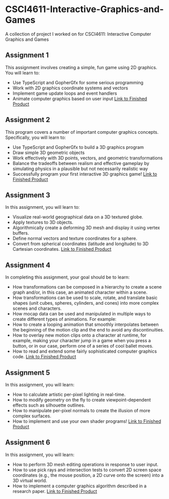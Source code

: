 # CSCI4611-Interactive-Graphics-and-Games
A collection of project I worked on for CSCI4611: Interactive Computer Graphics and Games
## Assignment 1
This assignment involves creating a simple, fun game using 2D graphics. You will learn to:
- Use TypeScript and GopherGfx for some serious programming
- Work with 2D graphics coordinate systems and vectors
- Implement game update loops and event handlers
- Animate computer graphics based on user input
[Link to Finished Product](https://csci-4611-spring-2024.github.io/assignment-1-apknusel/)
## Assignment 2
This program covers a number of important computer graphics concepts. Specifically, you will learn to:
- Use TypeScript and GopherGfx to build a 3D graphics program
- Draw simple 3D geometric objects
- Work effectively with 3D points, vectors, and geometric transformations
- Balance the tradeoffs between realism and effective gameplay by simulating physics in a plausible but not necessarily realistic way
- Successfully program your first interactive 3D graphics game!
[Link to Finished Product](https://csci-4611-spring-2024.github.io/assignment-2-apknusel/)
## Assignment 3
In this assignment, you will learn to:
- Visualize real-world geographical data on a 3D textured globe.
- Apply textures to 3D objects.
- Algorithmically create a deforming 3D mesh and display it using vertex buffers.
- Define normal vectors and texture coordinates for a sphere.
- Convert from spherical coordinates (latitude and longitude) to 3D Cartesian coordinates.
[Link to Finished Product](https://csci-4611-spring-2024.github.io/assignment-3-apknusel/)
## Assignment 4
In completing this assignment, your goal should be to learn:
- How transformations can be composed in a hierarchy to create a scene graph and/or, in this case, an animated character within a scene.
- How transformations can be used to scale, rotate, and translate basic shapes (unit cubes, spheres, cylinders, and cones) into more complex scenes and characters.
- How mocap data can be used and manipulated in multiple ways to create different types of animations. For example:
- How to create a looping animation that smoothly interpolates between the beginning of the motion clip and the end to avoid any discontinuities.
- How to overlay new motion clips onto a character at runtime, for example, making your character jump in a game when you press a button, or in our case, perform one of a series of cool ballet moves.
- How to read and extend some fairly sophisticated computer graphics code.
[Link to Finished Product](https://csci-4611-spring-2024.github.io/assignment-4-apknusel/)
## Assignment 5
In this assignment, you will learn:
- How to calculate artistic per-pixel lighting in real-time.
- How to modify geometry on the fly to create viewpoint-dependent effects such as silhouette outlines.
- How to manipulate per-pixel normals to create the illusion of more complex surfaces.
- How to implement and use your own shader programs!
[Link to Finished Product](https://csci-4611-spring-2024.github.io/assignment-5-apknusel/)
## Assignment 6
In this assignment, you will learn:
- How to perform 3D mesh editing operations in response to user input.
- How to use pick rays and intersection tests to convert 2D screen space coordinates (e.g., the mouse position, a 2D curve onto the screen) into a 3D virtual world.
- How to implement a computer graphics algorithm described in a research paper.
[Link to Finished Product](https://csci-4611-spring-2024.github.io/assignment-6-apknusel/)
